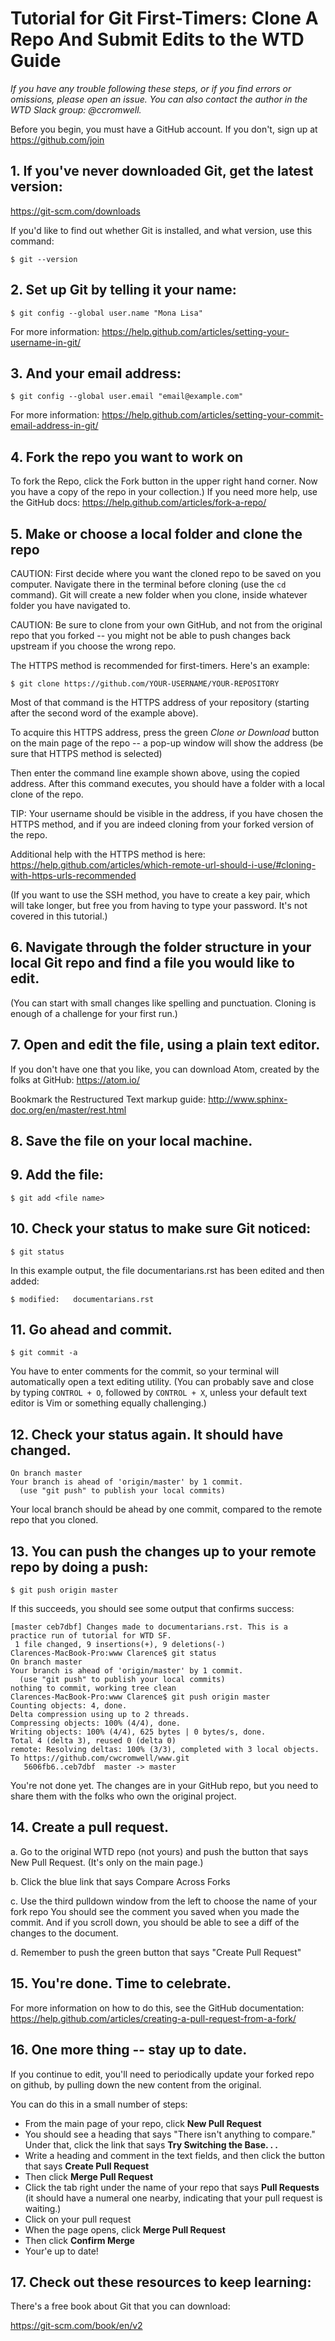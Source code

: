 
# Tutorial for Git First-Timers: Clone A Repo And Submit Edits to the WTD Guide

*If you have any trouble following these steps, or if you find errors or omissions, please open an issue. You can also contact the author in the WTD Slack group: @ccromwell.*

Before you begin, you must have a GitHub account. If you don't, sign up at https://github.com/join


## 1. If you've never downloaded Git, get the latest version:
https://git-scm.com/downloads

If you'd like to find out whether Git is installed, and what version, use this command: 
````
$ git --version
````

## 2. Set up Git by telling it your name:

````
$ git config --global user.name "Mona Lisa"
````
For more information:  https://help.github.com/articles/setting-your-username-in-git/

## 3. And your email address:

````
$ git config --global user.email "email@example.com"
````
For more information: https://help.github.com/articles/setting-your-commit-email-address-in-git/

## 4. Fork the repo you want to work on

To fork the Repo, click the Fork button in the upper right hand corner. Now you have a copy of the repo in your collection.) If you need more help, use the GitHub docs: https://help.github.com/articles/fork-a-repo/

## 5. Make or choose a local folder and clone the repo

CAUTION: First decide where you want the cloned repo to be saved on you computer. Navigate there in the terminal before cloning (use the ``cd `` command). Git will create a new folder when you clone, inside whatever folder you have navigated to. 

CAUTION: Be sure to clone from your own GitHub, and not from the original repo that you forked -- you might not be able to push changes back upstream if you choose the wrong repo. 

The HTTPS method is recommended for first-timers. Here's an example: 

``$ git clone https://github.com/YOUR-USERNAME/YOUR-REPOSITORY``

Most of that command is the HTTPS address of your repository (starting after the second word of the example above).
 
To acquire this HTTPS address, press the green *Clone or Download* button on the main page of the repo -- a pop-up window will show the address (be sure that HTTPS method is selected)

Then enter the command line example shown above, using the copied address. After this command executes, you should have a folder with a local clone of the repo. 
 
 TIP: Your username should be visible in the address, if you have chosen the HTTPS method, and if you are indeed cloning from your forked version of the repo. 

Additional help with the HTTPS method is here: https://help.github.com/articles/which-remote-url-should-i-use/#cloning-with-https-urls-recommended

(If you want to use the SSH method, you have to create a key pair, which will take longer, but free you from having to type your password. It's not covered in this tutorial.)

## 6. Navigate through the folder structure in your local Git repo and find a file you would like to edit.
(You can start with small changes like spelling and punctuation. Cloning is enough of a challenge for your first run.)

## 7. Open and edit the file, using a plain text editor.

If you don't have one that you like, you can download Atom, created by the folks at GitHub:
https://atom.io/

Bookmark the Restructured Text markup guide: 
http://www.sphinx-doc.org/en/master/rest.html

## 8. Save the file on your local machine.


## 9. Add the file:

````
$ git add <file name>
````


## 10. Check your status to make sure Git noticed:

````
$ git status
````

In this example output, the file documentarians.rst has been edited and then added:

````
$ modified:   documentarians.rst
````

## 11. Go ahead and commit.

````
$ git commit -a
````

You have to enter comments for the commit, so your terminal will automatically open a text editing utility. (You can probably save and close by typing ``CONTROL + O``, followed by ``CONTROL + X``, unless your default text editor is Vim or something equally challenging.)

## 12. Check your status again. It should have changed.

````
On branch master
Your branch is ahead of 'origin/master' by 1 commit.
  (use "git push" to publish your local commits)
````

Your local branch should be ahead by one commit, compared to the remote repo that you cloned.

## 13. You can push the changes up to your remote repo by doing a push:

````
$ git push origin master

````

If this succeeds, you should see some output that confirms success:


````
[master ceb7dbf] Changes made to documentarians.rst. This is a practice run of tutorial for WTD SF.
 1 file changed, 9 insertions(+), 9 deletions(-)
Clarences-MacBook-Pro:www Clarence$ git status
On branch master
Your branch is ahead of 'origin/master' by 1 commit.
  (use "git push" to publish your local commits)
nothing to commit, working tree clean
Clarences-MacBook-Pro:www Clarence$ git push origin master
Counting objects: 4, done.
Delta compression using up to 2 threads.
Compressing objects: 100% (4/4), done.
Writing objects: 100% (4/4), 625 bytes | 0 bytes/s, done.
Total 4 (delta 3), reused 0 (delta 0)
remote: Resolving deltas: 100% (3/3), completed with 3 local objects.
To https://github.com/cwcromwell/www.git
   5606fb6..ceb7dbf  master -> master

````

You're not done yet. The changes are in your GitHub repo, but you need to share them with the folks who own the original project.

## 14. Create a pull request.

a. Go to the original WTD repo (not yours) and push the button that says New Pull Request. (It's only on the main page.)

b. Click the blue link that says Compare Across Forks

c. Use the third pulldown window from the left to choose the name of your fork repo
You should see the comment you saved when you made the commit. And if you scroll down, you should be able to see a diff of the changes to the document. 

d. Remember to push the green button that says "Create Pull Request"

## 15.  You're done. Time to celebrate. 

For more information on how to do this, see the GitHub documentation:
https://help.github.com/articles/creating-a-pull-request-from-a-fork/

## 16. One more thing -- stay up to date.
If you continue to edit, you'll need to periodically update your forked repo on github, by pulling down the new content from the original. 

You can do this in a small number of steps: 

* From the main page of your repo, click **New Pull Request**
* You should see a heading that says "There isn't anything to compare." Under that, click the link that says **Try Switching the Base. . .**
* Write a heading and comment in the text fields, and then click the button that says **Create Pull Request**
* Then click **Merge Pull Request**
* Click the tab right under the name of your repo that says **Pull Requests** (it should have a numeral one nearby, indicating that your pull request is waiting.) 
* Click on your pull request
* When the page opens, click **Merge Pull Request**
* Then click **Confirm Merge**
* Your'e up to date!

## 17. Check out these resources to keep learning:

There's a free book about Git that you can download: 

https://git-scm.com/book/en/v2
